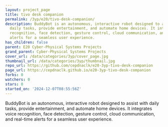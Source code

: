 ```yaml
---
layout: project_page
title: tivo desk companion
permalink: /3yp/e20/tivo-desk-companion/
description: BuddyBot is an autonomous, interactive robot designed to assist with
  daily tasks, provide entertainment, and automate home devices. It integrates voice
  recognition, face detection, gesture control, cloud communication, and real-time
  alerts for a seamless user experience.
has_children: false
parent: E20 Cyber-Physical Systems Projects
grand_parent: Cyber-Physical Systems Projects
cover_url: /data/categories/3yp/cover_page.jpg
thumbnail_url: /data/categories/3yp/thumbnail.jpg
repo_url: https://github.com/cepdnaclk/e20-3yp-tivo-desk-companion
page_url: https://cepdnaclk.github.io/e20-3yp-tivo-desk-companion
forks: 0
watchers: 0
stars: 0
started_on: '2024-12-07T08:55:56Z'
---
```


BuddyBot is an autonomous, interactive robot designed to assist with daily tasks, provide entertainment, and automate home devices. It integrates voice recognition, face detection, gesture control, cloud communication, and real-time alerts for a seamless user experience.
